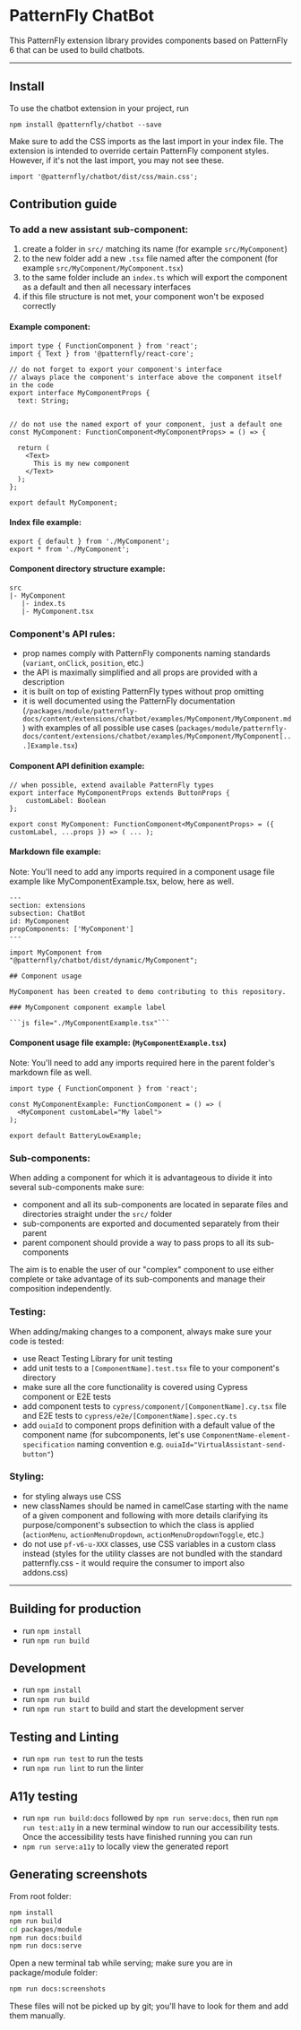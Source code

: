 # PatternFly ChatBot

This PatternFly extension library provides components based on PatternFly 6 that can be used to build chatbots.

---

## Install

To use the chatbot extension in your project, run

```
npm install @patternfly/chatbot --save
```

Make sure to add the CSS imports as the last import in your index file. The extension is intended to override certain PatternFly component styles. However, if it's not the last import, you may not see these.

```
import '@patternfly/chatbot/dist/css/main.css';
```

## Contribution guide

### To add a new assistant sub-component:

1. create a folder in `src/` matching its name (for example `src/MyComponent`)
2. to the new folder add a new `.tsx` file named after the component (for example `src/MyComponent/MyComponent.tsx`)
3. to the same folder include an `index.ts` which will export the component as a default and then all necessary interfaces
4. if this file structure is not met, your component won't be exposed correctly

#### Example component:

```
import type { FunctionComponent } from 'react';
import { Text } from '@patternfly/react-core';

// do not forget to export your component's interface
// always place the component's interface above the component itself in the code
export interface MyComponentProps {
  text: String;


// do not use the named export of your component, just a default one
const MyComponent: FunctionComponent<MyComponentProps> = () => {

  return (
    <Text>
      This is my new component
    </Text>
  );
};

export default MyComponent;
```

#### Index file example:

```
export { default } from './MyComponent';
export * from './MyComponent';
```

#### Component directory structure example:

```
src
|- MyComponent
   |- index.ts
   |- MyComponent.tsx
```

### Component's API rules:

- prop names comply with PatternFly components naming standards (`variant`, `onClick`, `position`, etc.)
- the API is maximally simplified and all props are provided with a description
- it is built on top of existing PatternFly types without prop omitting
- it is well documented using the PatternFly documentation (`/packages/module/patternfly-docs/content/extensions/chatbot/examples/MyComponent/MyComponent.md`) with examples of all possible use cases (`packages/module/patternfly-docs/content/extensions/chatbot/examples/MyComponent/MyComponent[...]Example.tsx`)

#### Component API definition example:

```
// when possible, extend available PatternFly types
export interface MyComponentProps extends ButtonProps {
    customLabel: Boolean
};

export const MyComponent: FunctionComponent<MyComponentProps> = ({ customLabel, ...props }) => ( ... );
```

#### Markdown file example:

Note: You'll need to add any imports required in a component usage file example like MyComponentExample.tsx, below, here as well.

````
---
section: extensions
subsection: ChatBot
id: MyComponent
propComponents: ['MyComponent']
---

import MyComponent from "@patternfly/chatbot/dist/dynamic/MyComponent";

## Component usage

MyComponent has been created to demo contributing to this repository.

### MyComponent component example label

```js file="./MyComponentExample.tsx"```

````

#### Component usage file example: (`MyComponentExample.tsx`)

Note: You'll need to add any imports required here in the parent folder's markdown file as well.

```
import type { FunctionComponent } from 'react';

const MyComponentExample: FunctionComponent = () => (
  <MyComponent customLabel="My label">
);

export default BatteryLowExample;
```

### Sub-components:

When adding a component for which it is advantageous to divide it into several sub-components make sure:

- component and all its sub-components are located in separate files and directories straight under the `src/` folder
- sub-components are exported and documented separately from their parent
- parent component should provide a way to pass props to all its sub-components

The aim is to enable the user of our "complex" component to use either complete or take advantage of its sub-components and manage their composition independently.

### Testing:

When adding/making changes to a component, always make sure your code is tested:

- use React Testing Library for unit testing
- add unit tests to a `[ComponentName].test.tsx` file to your component's directory
- make sure all the core functionality is covered using Cypress component or E2E tests
- add component tests to `cypress/component/[ComponentName].cy.tsx` file and E2E tests to `cypress/e2e/[ComponentName].spec.cy.ts`
- add `ouiaId` to component props definition with a default value of the component name (for subcomponents, let's use `ComponentName-element-specification` naming convention e.g. `ouiaId="VirtualAssistant-send-button"`)

### Styling:

- for styling always use CSS
- new classNames should be named in camelCase starting with the name of a given component and following with more details clarifying its purpose/component's subsection to which the class is applied (`actionMenu`, `actionMenuDropdown`, `actionMenuDropdownToggle`, etc.)
- do not use `pf-v6-u-XXX` classes, use CSS variables in a custom class instead (styles for the utility classes are not bundled with the standard patternfly.css - it would require the consumer to import also addons.css)

---

## Building for production

- run `npm install`
- run `npm run build`

## Development

- run `npm install`
- run `npm run build`
- run `npm run start` to build and start the development server

## Testing and Linting

- run `npm run test` to run the tests
- run `npm run lint` to run the linter

## A11y testing

- run `npm run build:docs` followed by `npm run serve:docs`, then run `npm run test:a11y` in a new terminal window to run our accessibility tests. Once the accessibility tests have finished running you can run
- `npm run serve:a11y` to locally view the generated report

## Generating screenshots

From root folder:

```sh
npm install
npm run build
cd packages/module
npm run docs:build
npm run docs:serve
```

Open a new terminal tab while serving; make sure you are in package/module folder:

```sh
npm run docs:screenshots
```

These files will not be picked up by git; you'll have to look for them and add them manually.
